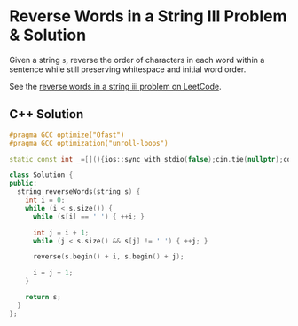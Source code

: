 # Reverse Words in a String III Problem & Solution

Given a string `s`, reverse the order of characters in each word within a sentence while still preserving whitespace and initial word order.

See the [reverse words in a string iii problem on LeetCode](https://leetcode.com/problems/reverse-words-in-a-string-iii).

## C++ Solution

```cpp
#pragma GCC optimize("Ofast")
#pragma GCC optimization("unroll-loops")

static const int _=[](){ios::sync_with_stdio(false);cin.tie(nullptr);cout.tie(nullptr);return 0;}();

class Solution {
public:
  string reverseWords(string s) {
    int i = 0;
    while (i < s.size()) {
      while (s[i] == ' ') { ++i; }

      int j = i + 1;
      while (j < s.size() && s[j] != ' ') { ++j; }

      reverse(s.begin() + i, s.begin() + j);

      i = j + 1;
    }

    return s;
  }
};
```
